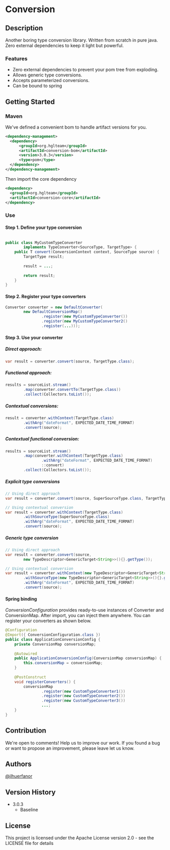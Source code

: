 # Conversion

## Description

Another boring type conversion library. 
Written from scratch in pure java. Zero external dependencies 
to keep it light but powerful.

### Features

* Zero external dependencies to prevent your pom tree from exploding.
* Allows generic type conversions.
* Accepts parameterized conversions.
* Can be bound to spring

## Getting Started

### Maven

We've defined a convenient bom to handle artifact versions for you.

```xml
<dependency-management>
  <dependency>
      <groupId>org.hglteam</groupId>
      <artifactId>conversion-bom</artifactId>
      <version>3.0.3</version>
      <type>pom</type>
  </dependency>
</dependency-management>
```

Then import the core dependency

```xml
<dependency>
  <groupId>org.hglteam</groupId>
  <artifactId>conversion-core</artifactId>
</dependency>
```

### Use

#### Step 1. Define your type conversion

```java

public class MyCustomTypeConverter 
        implements TypeConverter<SourceType, TargetType> { 
    public T convert(ConversionContext context, SourceType source) {
        TargetType result;
        
        result = ...;
        
        return result;
    }
}
```

#### Step 2. Register your type converters

```java
Converter converter = new DefaultConverter(
        new DefaultConversionMap()
                .register(new MyCustomTypeConverter())
                .register(new MyCustomTypeConverter2()
                .register(...)));
```

#### Step 3. Use your converter

##### Direct approach:

```java
var result = converter.convert(source, TargetType.class);
```

##### Functional approach:
```java
results = sourceList.stream()
        .map(converter.convertTo(TargetType.class))
        .collect(Collectors.toList());
```

##### Contextual conversions:

```java
result = converter.withContext(TargetType.class)
        .withArg("dateFormat", EXPECTED_DATE_TIME_FORMAT)
        .convert(source);
```

##### Contextual functional conversion:

```java
results = sourceList.stream()
        .map(converter.withContext(TargetType.class)
                .withArg("dateFormat", EXPECTED_DATE_TIME_FORMAT)
                ::convert)
        .collect(Collectors.toList());
```

##### Explicit type conversions

```java
// Using direct approach
var result = converter.convert(source, SuperSourceType.class, TargetType.class);

// Using contextual conversion
var result = converter.withContext(TargetType.class)
        .withSourceType(SuperSourceType.class)
        .withArg("dateFormat", EXPECTED_DATE_TIME_FORMAT)
        .convert(source);
```

##### Generic type conversion

```java
// Using direct approach
var result = converter.convert(source, 
        new TypeDescriptor<GenericTarget<String>>(){}.getType());

// Using contextual conversion
var result = converter.withContext(new TypeDescriptor<GenericTarget<String>>(){})
        .withSourceType(new TypeDescriptor<GenericTarget<String>>(){}.getType())
        .withArg("dateFormat", EXPECTED_DATE_TIME_FORMAT)
        .convert(source);
```

#### Spring binding

*ConversionConfiguration* provides ready-to-use instances of 
Converter and ConversionMap. After import, you can inject them 
anywhere. You can register your converters as shown below.

```java
@Configuration
@Import({ ConversionConfiguration.class })
public class ApplicationConversionConfig {
    private ConversionMap conversionMap;
    
    @Autowired
    public ApplicationConversionConfig(ConversionMap conversionMap) {
        this.conversionMap = conversionMap;
    }
    
    @PostConstruct
    void registerConverters() {
        conversionMap
                .register(new CustomTypeConverter1())
                .register(new CustomTypeConverter2())
                .register(new CustomTypeConverter3())
                ...;
    }
}
```
## Contribution

We're open to comments! Help us to improve our work.
If you found a bug or want to propose an improvement, please leave let us know.

## Authors
  
[@jlhuerfanor](https://github.com/jlhuerfanor)

## Version History

* 3.0.3
    * Baseline

## License

This project is licensed under the Apache License version 2.0 - see the LICENSE file for details